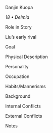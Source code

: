 Danjin Kuopa

*18 • Delmia*

Role in Story

Liu’s early rival

Goal


Physical Description


Personality


Occupation


Habits/Mannerisms


Background


Internal Conflicts


External Conflicts


Notes

